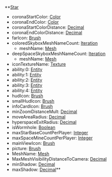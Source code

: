 **[Star](Star.md)
  * coronaStartColor: [Color](Color.md)
  * coronaEndColor: [Color](Color.md)
  * coronaStartColorDistance: [Decimal](Decimal.md)
  * coronaEndColorDistance: [Decimal](Decimal.md)
  * farIcon: [Brush](Brush.md)
  * coloredSkyboxMeshNameCount: [Iteration](Iteration.md)
    * meshName: [Mesh](Mesh.md)
  * deepSpaceSkyboxMeshNameCount: [Iteration](Iteration.md)
    * meshName: [Mesh](Mesh.md)
  * iconTextureName: [Texture](Texture.md)
  * ability:0: [Entity](Entity.md)
  * ability:1: [Entity](Entity.md)
  * ability:2: [Entity](Entity.md)
  * ability:3: [Entity](Entity.md)
  * ability:4: [Entity](Entity.md)
  * hudIcon: [Brush](Brush.md)
  * smallHudIcon: [Brush](Brush.md)
  * infoCardIcon: [Brush](Brush.md)
  * minZoomDistanceMult: [Decimal](Decimal.md)
  * moveAreaRadius: [Decimal](Decimal.md)
  * hyperspaceExitRadius: [Decimal](Decimal.md)
  * isWormhole: [Boolean](Boolean.md)
  * maxStarBaseCountPerPlayer: [Integer](Integer.md)
  * maxSpaceMineCountPerPlayer: [Integer](Integer.md)
  * mainViewIcon: [Brush](Brush.md)
  * picture: [Brush](Brush.md)
  * MeshName: [Mesh](Mesh.md)
  * MaxMeshVisibilityDistanceToCamera: [Decimal](Decimal.md)
  * minShadow: [Decimal](Decimal.md)
  * maxShadow: [Decimal](Decimal.md)**
